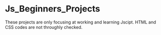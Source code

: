 # Js_Beginners_Projects

These projects are only focusing at working and learning Jscipt. HTML and CSS codes are not throughly checked. 
